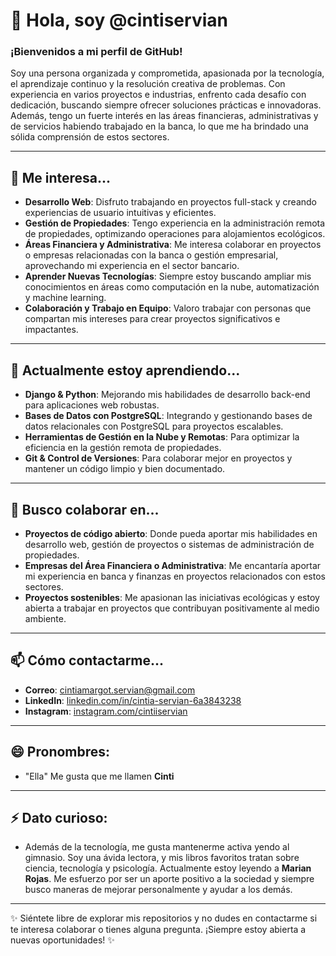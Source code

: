# 👋 Hola, soy @cintiservian

### ¡Bienvenidos a mi perfil de GitHub!

Soy una persona organizada y comprometida, apasionada por la tecnología, el aprendizaje continuo y la resolución creativa de problemas. Con experiencia en varios proyectos e industrias,
enfrento cada desafío con dedicación, buscando siempre ofrecer soluciones prácticas e innovadoras. Además, tengo un fuerte interés en las áreas financieras, administrativas y de servicios
habiendo trabajado en la banca, lo que me ha brindado una sólida comprensión de estos sectores.

---

## 👀 Me interesa...
- **Desarrollo Web**: Disfruto trabajando en proyectos full-stack y creando experiencias de usuario intuitivas y eficientes.
- **Gestión de Propiedades**: Tengo experiencia en la administración remota de propiedades, optimizando operaciones para alojamientos ecológicos.
- **Áreas Financiera y Administrativa**: Me interesa colaborar en proyectos o empresas relacionadas con la banca o gestión empresarial, aprovechando mi experiencia en el sector bancario.
- **Aprender Nuevas Tecnologías**: Siempre estoy buscando ampliar mis conocimientos en áreas como computación en la nube, automatización y machine learning.
- **Colaboración y Trabajo en Equipo**: Valoro trabajar con personas que compartan mis intereses para crear proyectos significativos e impactantes.

---

## 🌱 Actualmente estoy aprendiendo...
- **Django & Python**: Mejorando mis habilidades de desarrollo back-end para aplicaciones web robustas.
- **Bases de Datos con PostgreSQL**: Integrando y gestionando bases de datos relacionales con PostgreSQL para proyectos escalables.
- **Herramientas de Gestión en la Nube y Remotas**: Para optimizar la eficiencia en la gestión remota de propiedades.
- **Git & Control de Versiones**: Para colaborar mejor en proyectos y mantener un código limpio y bien documentado.

---

## 💞️ Busco colaborar en...
- **Proyectos de código abierto**: Donde pueda aportar mis habilidades en desarrollo web, gestión de proyectos o sistemas de administración de propiedades.
- **Empresas del Área Financiera o Administrativa**: Me encantaría aportar mi experiencia en banca y finanzas en proyectos relacionados con estos sectores.
- **Proyectos sostenibles**: Me apasionan las iniciativas ecológicas y estoy abierta a trabajar en proyectos que contribuyan positivamente al medio ambiente.

---

## 📫 Cómo contactarme...
- **Correo**: [cintiamargot.servian@gmail.com](mailto:cintiamargot.servian@gmail.com)
- **LinkedIn**: [linkedin.com/in/cintia-servian-6a3843238](https://www.linkedin.com/in/cintia-servian-6a3843238/)
- **Instagram**: [instagram.com/cintiiservian](https://www.instagram.com/cintiiservian?igsh=YjYyNDNxNDdzN2p3&utm_source=qr)

---

## 😄 Pronombres: 
- "Ella" Me gusta que me llamen **Cinti**

---

## ⚡ Dato curioso:
- Además de la tecnología, me gusta mantenerme activa yendo al gimnasio. Soy una ávida lectora, y mis libros favoritos tratan sobre ciencia, tecnología y psicología.
 Actualmente estoy leyendo a **Marian Rojas**. Me esfuerzo por ser un aporte positivo a la sociedad y siempre busco maneras de mejorar personalmente y ayudar a los demás.

---

✨ Siéntete libre de explorar mis repositorios y no dudes en contactarme si te interesa colaborar o tienes alguna pregunta. ¡Siempre estoy abierta a nuevas oportunidades! ✨

<!---
cintiservian/cintiservian 
--->

